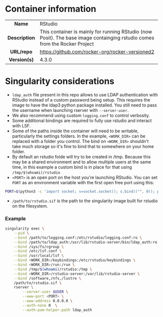 # Container information

| | |
| :--------------: | :------------- |
|**Name** | RStudio |
| **Description** | This container is mainly for running RStudio (now Posit). The base image containging rstudio comes from the Rocker Project |
| **URL/repo** | https://github.com/rocker-org/rocker-versioned2 |
| **Version(s)** | 4.3.0 |

# Singularity considerations

- `ldap_auth` file present in this repo allows to use LDAP authentication with RStudio instead of a custom password being setup. This requires the image to have the ldap3 python package installed. You still need to pass the username when launching rserver with `--server-user`.
- We also recommend using custom `logging.conf` to control verbosity.
- Some additional bindings are required to fully use rstudio and interact with LSF.
- Some of the paths inside the container will need to be writable, particularly the settings folders. In the example, `<WORK_DIR>` can be replaced with a folder you control. The bind on `<WORK_DIR>` shouldn't take much storage so it's fine to bind that to somewhere on your home folder.
- By default an rstudio folde will try to be created in /tmp. Because this may be a shared environment and to allow multiple users at the same time, in this example a custom bind is in place for that using `/tmp/$(whoami)/rstudio`
- `<PORT>` is an open port on the host you're launching RStudio. You can set `PORT` as an environment variable with the first open free port using this:
```bash
PORT=$(python3 -c 'import socket; s=socket.socket(); s.bind(("", 0)); print(s.getsockname()[1]); s.close()')
```
- `/path/to/rstudio.sif` is the path to the singularity image built for rstudio on the filesystem.

### Example
```bash
singularity exec \
    --pid \
    --bind /path/to/logging.conf:/etc/rstudio/logging.conf:ro \
    --bind /path/to/ldap_auth:/usr/lib/rstudio-server/bin/ldap_auth:ro \
    --bind /sys/fs/cgroup \
    --bind /etc/lsf.conf \
    --bind /usr/local/lsf \
    --bind <WORK_DIR>/keybindings:/etc/rstudio/keybindings \
    --bind <WORK_DIR>/run:/run \
    --bind /tmp/$(whoami)/rstudio:/tmp \
    --bind <WORK_DIR>/rstudio-server:/var/lib/rstudio-server \
    --bind /software,/nfs,/lustre \
    /path/to/rstudio.sif \
    rserver \
        --server-user $USER \
        --www-port <PORT> \
        --www-address 0.0.0.0 \
        --auth-none 0  \
        --auth-pam-helper-path ldap_auth
```

